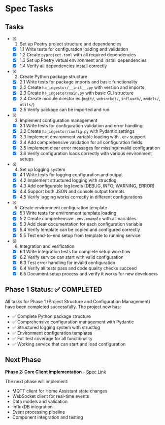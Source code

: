 
# Spec Tasks

## Tasks

- [x] 1. Set up Poetry project structure and dependencies
  - [x] 1.1 Write tests for configuration loading and validation
  - [x] 1.2 Create `pyproject.toml` with all required dependencies
  - [x] 1.3 Set up Poetry virtual environment and install dependencies
  - [x] 1.4 Verify all dependencies install correctly

- [x] 2. Create Python package structure
  - [x] 2.1 Write tests for package imports and basic functionality
  - [x] 2.2 Create `ha_ingestor/__init__.py` with version and imports
  - [x] 2.3 Create `ha_ingestor/main.py` with basic CLI structure
  - [x] 2.4 Create module directories (`mqtt/`, `websocket/`, `influxdb/`, `models/`, `utils/`)
  - [x] 2.5 Verify package can be imported and run

- [x] 3. Implement configuration management
  - [x] 3.1 Write tests for configuration validation and error handling
  - [x] 3.2 Create `ha_ingestor/config.py` with Pydantic settings
  - [x] 3.3 Implement environment variable loading with `.env` support
  - [x] 3.4 Add comprehensive validation for all configuration fields
  - [x] 3.5 Implement clear error messages for missing/invalid configuration
  - [x] 3.6 Verify configuration loads correctly with various environment setups

- [x] 4. Set up logging system
  - [x] 4.1 Write tests for logging configuration and output
  - [x] 4.2 Implement structured logging with structlog
  - [x] 4.3 Add configurable log levels (DEBUG, INFO, WARNING, ERROR)
  - [x] 4.4 Support both JSON and console output formats
  - [x] 4.5 Verify logging works correctly in different configurations

- [x] 5. Create environment configuration template
  - [x] 5.1 Write tests for environment template loading
  - [x] 5.2 Create comprehensive `.env.example` with all variables
  - [x] 5.3 Add clear documentation for each configuration variable
  - [x] 5.4 Verify template can be copied and configured correctly
  - [x] 5.5 Test end-to-end setup from template to running service

- [x] 6. Integration and verification
  - [x] 6.1 Write integration tests for complete setup workflow
  - [x] 6.2 Verify service can start with valid configuration
  - [x] 6.3 Test error handling for invalid configuration
  - [x] 6.4 Verify all tests pass and code quality checks succeed
  - [x] 6.5 Document setup process and verify it works for new developers

## Phase 1 Status: ✅ COMPLETED

All tasks for Phase 1 (Project Structure and Configuration Management) have been completed successfully. The project now has:

- ✅ Complete Python package structure
- ✅ Comprehensive configuration management with Pydantic
- ✅ Structured logging system with structlog
- ✅ Environment configuration templates
- ✅ Full test coverage for all functionality
- ✅ Working service that can start and load configuration

## Next Phase

**Phase 2: Core Client Implementation** - [Spec Link](../2024-12-20-core-client-implementation/)

The next phase will implement:
- MQTT client for Home Assistant state changes
- WebSocket client for real-time events
- Data models and validation
- InfluxDB integration
- Event processing pipeline
- Component integration and testing
